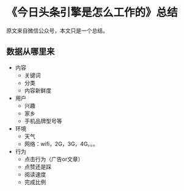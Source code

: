 # 《今日头条引擎是怎么工作的》总结
原文来自微信公众号，本文只是一个总结。

## 数据从哪里来

- 内容
  - 关键词
  - 分类
  - 内容新鲜度
- 用户
  - 兴趣
  - 家乡
  - 手机品牌型号等
- 环境
  - 天气
  - 网络：wifi，2G，3G，4G。。。
- 行为
  - 点击行为（广告or文章）
  - 点赞还是踩
  - 阅读速度
  - 完成比例



